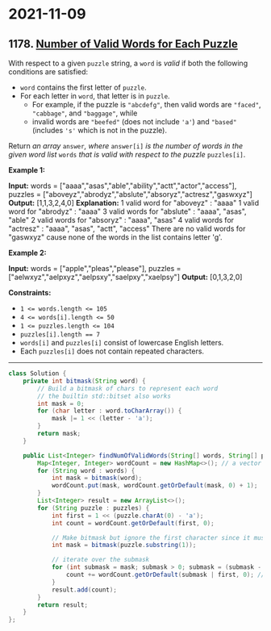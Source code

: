 # 2021-11-09

## 1178. [Number of Valid Words for Each Puzzle](https://leetcode.com/problems/number-of-valid-words-for-each-puzzle/)

With respect to a given `puzzle` string, a `word` is _valid_ if both the following conditions are satisfied:

- `word` contains the first letter of `puzzle`.
- For each letter in `word`, that letter is in `puzzle`.
  - For example, if the puzzle is `"abcdefg"`, then valid words are `"faced"`, `"cabbage"`, and `"baggage"`, while
  - invalid words are `"beefed"` (does not include `'a'`) and `"based"` (includes `'s'` which is not in the puzzle).

Return _an array_ `answer`_, where_ `answer[i]` _is the number of words in the given word list_ `words` _that is valid with respect to the puzzle_ `puzzles[i]`.

**Example 1:**

**Input:** words = \["aaaa","asas","able","ability","actt","actor","access"\], puzzles = \["aboveyz","abrodyz","abslute","absoryz","actresz","gaswxyz"\]
**Output:** \[1,1,3,2,4,0\]
**Explanation:**
1 valid word for "aboveyz" : "aaaa"
1 valid word for "abrodyz" : "aaaa"
3 valid words for "abslute" : "aaaa", "asas", "able"
2 valid words for "absoryz" : "aaaa", "asas"
4 valid words for "actresz" : "aaaa", "asas", "actt", "access"
There are no valid words for "gaswxyz" cause none of the words in the list contains letter 'g'.

**Example 2:**

**Input:** words = \["apple","pleas","please"\], puzzles = \["aelwxyz","aelpxyz","aelpsxy","saelpxy","xaelpsy"\]
**Output:** \[0,1,3,2,0\]

**Constraints:**

- `1 <= words.length <= 105`
- `4 <= words[i].length <= 50`
- `1 <= puzzles.length <= 104`
- `puzzles[i].length == 7`
- `words[i]` and `puzzles[i]` consist of lowercase English letters.
- Each `puzzles[i]` does not contain repeated characters.

---

```java
class Solution {
    private int bitmask(String word) {
        // Build a bitmask of chars to represent each word
        // the builtin std::bitset also works
        int mask = 0;
        for (char letter : word.toCharArray()) {
            mask |= 1 << (letter - 'a');
        }
        return mask;
    }

    public List<Integer> findNumOfValidWords(String[] words, String[] puzzles) {
        Map<Integer, Integer> wordCount = new HashMap<>(); // a vector instead of unordered_map also works
        for (String word : words) {
            int mask = bitmask(word);
            wordCount.put(mask, wordCount.getOrDefault(mask, 0) + 1);
        }
        List<Integer> result = new ArrayList<>();
        for (String puzzle : puzzles) {
            int first = 1 << (puzzle.charAt(0) - 'a');
            int count = wordCount.getOrDefault(first, 0);

            // Make bitmask but ignore the first character since it must always be there.
            int mask = bitmask(puzzle.substring(1));

            // iterate over the submask
            for (int submask = mask; submask > 0; submask = (submask - 1) & mask) {
                count += wordCount.getOrDefault(submask | first, 0); // add first character
            }
            result.add(count);
        }
        return result;
    }
};
```
